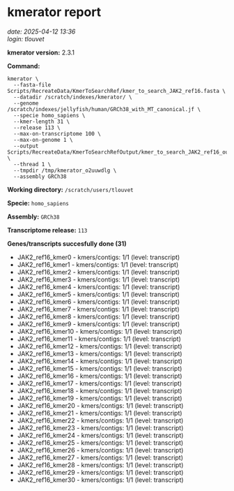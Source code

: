 # kmerator report
*date: 2025-04-12 13:36*  
*login: tlouvet*

**kmerator version:** 2.3.1

**Command:**

```
kmerator \
  --fasta-file Scripts/RecreateData/KmerToSearchRef/kmer_to_search_JAK2_ref16.fasta \
  --datadir /scratch/indexes/kmerator/ \
  --genome /scratch/indexes/jellyfish/human/GRCh38_with_MT_canonical.jf \
  --specie homo_sapiens \
  --kmer-length 31 \
  --release 113 \
  --max-on-transcriptome 100 \
  --max-on-genome 1 \
  --output Scripts/RecreateData/KmerToSearchRefOutput/kmer_to_search_JAK2_ref16_output \
  --thread 1 \
  --tmpdir /tmp/kmerator_o2uuwdlg \
  --assembly GRCh38
```

**Working directory:** `/scratch/users/tlouvet`

**Specie:** `homo_sapiens`

**Assembly:** `GRCh38`

**Transcriptome release:** `113`

**Genes/transcripts succesfully done (31)**

- JAK2_ref16_kmer0 - kmers/contigs: 1/1 (level: transcript)
- JAK2_ref16_kmer1 - kmers/contigs: 1/1 (level: transcript)
- JAK2_ref16_kmer2 - kmers/contigs: 1/1 (level: transcript)
- JAK2_ref16_kmer3 - kmers/contigs: 1/1 (level: transcript)
- JAK2_ref16_kmer4 - kmers/contigs: 1/1 (level: transcript)
- JAK2_ref16_kmer5 - kmers/contigs: 1/1 (level: transcript)
- JAK2_ref16_kmer6 - kmers/contigs: 1/1 (level: transcript)
- JAK2_ref16_kmer7 - kmers/contigs: 1/1 (level: transcript)
- JAK2_ref16_kmer8 - kmers/contigs: 1/1 (level: transcript)
- JAK2_ref16_kmer9 - kmers/contigs: 1/1 (level: transcript)
- JAK2_ref16_kmer10 - kmers/contigs: 1/1 (level: transcript)
- JAK2_ref16_kmer11 - kmers/contigs: 1/1 (level: transcript)
- JAK2_ref16_kmer12 - kmers/contigs: 1/1 (level: transcript)
- JAK2_ref16_kmer13 - kmers/contigs: 1/1 (level: transcript)
- JAK2_ref16_kmer14 - kmers/contigs: 1/1 (level: transcript)
- JAK2_ref16_kmer15 - kmers/contigs: 1/1 (level: transcript)
- JAK2_ref16_kmer16 - kmers/contigs: 1/1 (level: transcript)
- JAK2_ref16_kmer17 - kmers/contigs: 1/1 (level: transcript)
- JAK2_ref16_kmer18 - kmers/contigs: 1/1 (level: transcript)
- JAK2_ref16_kmer19 - kmers/contigs: 1/1 (level: transcript)
- JAK2_ref16_kmer20 - kmers/contigs: 1/1 (level: transcript)
- JAK2_ref16_kmer21 - kmers/contigs: 1/1 (level: transcript)
- JAK2_ref16_kmer22 - kmers/contigs: 1/1 (level: transcript)
- JAK2_ref16_kmer23 - kmers/contigs: 1/1 (level: transcript)
- JAK2_ref16_kmer24 - kmers/contigs: 1/1 (level: transcript)
- JAK2_ref16_kmer25 - kmers/contigs: 1/1 (level: transcript)
- JAK2_ref16_kmer26 - kmers/contigs: 1/1 (level: transcript)
- JAK2_ref16_kmer27 - kmers/contigs: 1/1 (level: transcript)
- JAK2_ref16_kmer28 - kmers/contigs: 1/1 (level: transcript)
- JAK2_ref16_kmer29 - kmers/contigs: 1/1 (level: transcript)
- JAK2_ref16_kmer30 - kmers/contigs: 1/1 (level: transcript)
